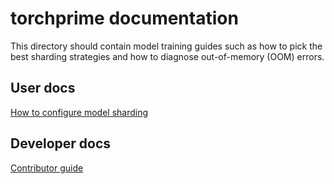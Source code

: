 # torchprime documentation

This directory should contain model training guides such as how to pick
the best sharding strategies and how to diagnose out-of-memory (OOM) errors.

## User docs

<!-- TODO: overall playbook for porting a model to torchprime -->

[How to configure model sharding](./sharding.md)

<!-- TODO: how to check model sharding once configured -->

<!-- TODO(https://github.com/AI-Hypercomputer/torchprime/issues/130): OOM doc -->

<!-- TODO(https://github.com/AI-Hypercomputer/torchprime/issues/124): custom mesh doc -->

## Developer docs

[Contributor guide](./contributor/README.md)
